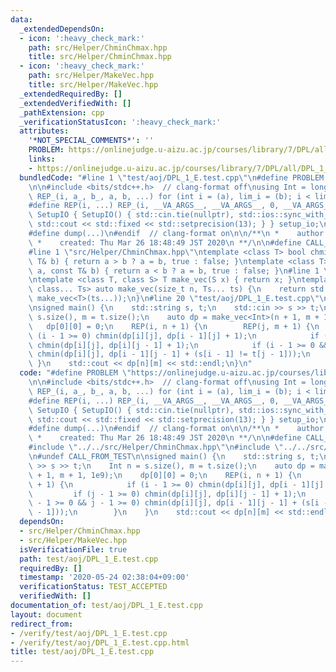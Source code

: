 ```yaml
---
data:
  _extendedDependsOn:
  - icon: ':heavy_check_mark:'
    path: src/Helper/ChminChmax.hpp
    title: src/Helper/ChminChmax.hpp
  - icon: ':heavy_check_mark:'
    path: src/Helper/MakeVec.hpp
    title: src/Helper/MakeVec.hpp
  _extendedRequiredBy: []
  _extendedVerifiedWith: []
  _pathExtension: cpp
  _verificationStatusIcon: ':heavy_check_mark:'
  attributes:
    '*NOT_SPECIAL_COMMENTS*': ''
    PROBLEM: https://onlinejudge.u-aizu.ac.jp/courses/library/7/DPL/all/DPL_1_E
    links:
    - https://onlinejudge.u-aizu.ac.jp/courses/library/7/DPL/all/DPL_1_E
  bundledCode: "#line 1 \"test/aoj/DPL_1_E.test.cpp\"\n#define PROBLEM \"https://onlinejudge.u-aizu.ac.jp/courses/library/7/DPL/all/DPL_1_E\"\
    \n\n#include <bits/stdc++.h>  // clang-format off\nusing Int = long long;\n#define\
    \ REP_(i, a_, b_, a, b, ...) for (int i = (a), lim_i = (b); i < lim_i; i++)\n\
    #define REP(i, ...) REP_(i, __VA_ARGS__, __VA_ARGS__, 0, __VA_ARGS__)\nstruct\
    \ SetupIO { SetupIO() { std::cin.tie(nullptr), std::ios::sync_with_stdio(false),\
    \ std::cout << std::fixed << std::setprecision(13); } } setup_io;\n#ifndef _MY_DEBUG\n\
    #define dump(...)\n#endif  // clang-format on\n\n/**\n *    author:  knshnb\n\
    \ *    created: Thu Mar 26 18:48:49 JST 2020\n **/\n\n#define CALL_FROM_TEST\n\
    #line 1 \"src/Helper/ChminChmax.hpp\"\ntemplate <class T> bool chmin(T& a, const\
    \ T& b) { return a > b ? a = b, true : false; }\ntemplate <class T> bool chmax(T&\
    \ a, const T& b) { return a < b ? a = b, true : false; }\n#line 1 \"src/Helper/MakeVec.hpp\"\
    \ntemplate <class T, class S> T make_vec(S x) { return x; }\ntemplate <class T,\
    \ class... Ts> auto make_vec(size_t n, Ts... ts) {\n    return std::vector<decltype(make_vec<T>(ts...))>(n,\
    \ make_vec<T>(ts...));\n}\n#line 20 \"test/aoj/DPL_1_E.test.cpp\"\n#undef CALL_FROM_TEST\n\
    \nsigned main() {\n    std::string s, t;\n    std::cin >> s >> t;\n    Int n =\
    \ s.size(), m = t.size();\n    auto dp = make_vec<Int>(n + 1, m + 1, 1e9);\n \
    \   dp[0][0] = 0;\n    REP(i, n + 1) {\n        REP(j, m + 1) {\n            if\
    \ (i - 1 >= 0) chmin(dp[i][j], dp[i - 1][j] + 1);\n            if (j - 1 >= 0)\
    \ chmin(dp[i][j], dp[i][j - 1] + 1);\n            if (i - 1 >= 0 && j - 1 >= 0)\
    \ chmin(dp[i][j], dp[i - 1][j - 1] + (s[i - 1] != t[j - 1]));\n        }\n   \
    \ }\n    std::cout << dp[n][m] << std::endl;\n}\n"
  code: "#define PROBLEM \"https://onlinejudge.u-aizu.ac.jp/courses/library/7/DPL/all/DPL_1_E\"\
    \n\n#include <bits/stdc++.h>  // clang-format off\nusing Int = long long;\n#define\
    \ REP_(i, a_, b_, a, b, ...) for (int i = (a), lim_i = (b); i < lim_i; i++)\n\
    #define REP(i, ...) REP_(i, __VA_ARGS__, __VA_ARGS__, 0, __VA_ARGS__)\nstruct\
    \ SetupIO { SetupIO() { std::cin.tie(nullptr), std::ios::sync_with_stdio(false),\
    \ std::cout << std::fixed << std::setprecision(13); } } setup_io;\n#ifndef _MY_DEBUG\n\
    #define dump(...)\n#endif  // clang-format on\n\n/**\n *    author:  knshnb\n\
    \ *    created: Thu Mar 26 18:48:49 JST 2020\n **/\n\n#define CALL_FROM_TEST\n\
    #include \"../../src/Helper/ChminChmax.hpp\"\n#include \"../../src/Helper/MakeVec.hpp\"\
    \n#undef CALL_FROM_TEST\n\nsigned main() {\n    std::string s, t;\n    std::cin\
    \ >> s >> t;\n    Int n = s.size(), m = t.size();\n    auto dp = make_vec<Int>(n\
    \ + 1, m + 1, 1e9);\n    dp[0][0] = 0;\n    REP(i, n + 1) {\n        REP(j, m\
    \ + 1) {\n            if (i - 1 >= 0) chmin(dp[i][j], dp[i - 1][j] + 1);\n   \
    \         if (j - 1 >= 0) chmin(dp[i][j], dp[i][j - 1] + 1);\n            if (i\
    \ - 1 >= 0 && j - 1 >= 0) chmin(dp[i][j], dp[i - 1][j - 1] + (s[i - 1] != t[j\
    \ - 1]));\n        }\n    }\n    std::cout << dp[n][m] << std::endl;\n}\n"
  dependsOn:
  - src/Helper/ChminChmax.hpp
  - src/Helper/MakeVec.hpp
  isVerificationFile: true
  path: test/aoj/DPL_1_E.test.cpp
  requiredBy: []
  timestamp: '2020-05-24 02:38:04+09:00'
  verificationStatus: TEST_ACCEPTED
  verifiedWith: []
documentation_of: test/aoj/DPL_1_E.test.cpp
layout: document
redirect_from:
- /verify/test/aoj/DPL_1_E.test.cpp
- /verify/test/aoj/DPL_1_E.test.cpp.html
title: test/aoj/DPL_1_E.test.cpp
---
```

